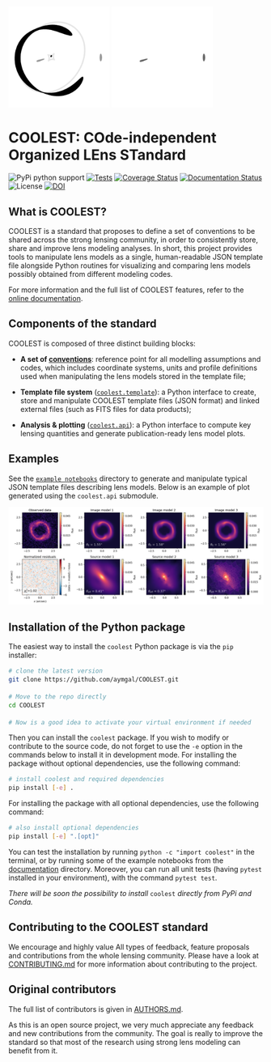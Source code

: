 <img src="docs/_static/coolest_logo.png#gh-light-mode-only" width="200" alt="COOLEST logo" />
<img src="docs/_static/coolest_logo_dark_bg.png#gh-dark-mode-only" width="200" alt="COOLEST logo" />

# COOLEST: COde-independent Organized LEns STandard

![PyPi python support](https://img.shields.io/badge/Python-3.7-blue)
[![Tests](https://github.com/aymgal/COOLEST/actions/workflows/ci-tests.yml/badge.svg?branch=main)](https://github.com/aymgal/COOLEST/actions/workflows/ci-tests.yml)
[![Coverage Status](https://coveralls.io/repos/github/aymgal/COOLEST/badge.svg)](https://coveralls.io/github/aymgal/COOLEST)
[![Documentation Status](https://readthedocs.org/projects/coolest/badge/?version=latest)](https://coolest.readthedocs.io/en/latest/?badge=latest)
![License](https://img.shields.io/github/license/aymgal/COOLEST)
[![DOI](https://joss.theoj.org/papers/10.21105/joss.05567/status.svg)](https://doi.org/10.21105/joss.05567)

## What is COOLEST?

COOLEST is a standard that proposes to define a set of conventions to be shared across the strong lensing community, in order to consistently store, share and improve lens modeling analyses. In short, this project provides tools to manipulate lens models as a single, human-readable JSON template file alongside Python routines for visualizing and comparing lens models possibly obtained from different modeling codes.

For more information and the full list of COOLEST features, refer to the [online documentation](https://coolest.readthedocs.io/en/latest/).

## Components of the standard

COOLEST is composed of three distinct building blocks:

- __A set of [conventions](docs/conventions.md)__: reference point for all modelling assumptions and codes, which includes coordinate systems, units and profile definitions used when manipulating the lens models stored in the template file;

- __Template file system__ ([`coolest.template`](coolest/template/)): a Python interface to create, store and manipulate COOLEST template files (JSON format) and linked external files (such as FITS files for data products);

- __Analysis & plotting__ ([`coolest.api`](coolest/template/)): a Python interface to compute key lensing quantities and generate publication-ready lens model plots.

## Examples

See the [`example notebooks`](docs/notebooks) directory to generate and manipulate typical JSON template files describing lens models. Below is an example of plot generated using the `coolest.api` submodule.

![Example lens model comparison using the COOLEST plotting and analysis capabilities](joss/coolest_plot_example.png)

## Installation of the Python package

The easiest way to install the `coolest` Python package is via the `pip` installer:
```bash
# clone the latest version
git clone https://github.com/aymgal/COOLEST.git

# Move to the repo directly
cd COOLEST

# Now is a good idea to activate your virtual environment if needed
```

Then you can install the `coolest` package. If you wish to modify or contribute to the source code, do not forget to use the `-e` option in the commands below to install it in development mode. For installing the package without optional dependencies, use the following command:
```bash
# install coolest and required dependencies
pip install [-e] .
```
For installing the package with all optional dependencies, use the following command:
```bash
# also install optional dependencies
pip install [-e] ".[opt]"
```

You can test the installation by running `python -c "import coolest"` in the terminal, or by running some of the example notebooks from the [documentation](docs/notebooks) directory. Moreover, you can run all unit tests (having `pytest` installed in your environment), with the command `pytest test`.

_There will be soon the possibility to install_ `coolest` _directly from PyPi and Conda._


## Contributing to the COOLEST standard

We encourage and highly value All types of feedback, feature proposals and contributions from the whole lensing community. Please have a look at [CONTRIBUTING.md](CONTRIBUTING.md) for more information about contributing to the project.


## Original contributors

The full list of contributors is given in [AUTHORS.md](AUTHORS.md).

As this is an open source project, we very much appreciate any feedback and new contributions from the community. The goal is really to improve the standard so that most of the research using strong lens modeling can benefit from it.
